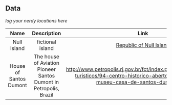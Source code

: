 ## Data

*log your nerdy locations here*

| Name     | Description   | Link  | lat | long |
| :------: |:-------------:| :----:|:----:|:----:|
| Null Island | fictional island | [Republic of Null Island](http://www.nullisland.com/) | 0 | 0 |
| House of Santos Dumont | The house of Aviation Pioneer Santos Dumont in Petropolis, Brazil | http://www.petropolis.rj.gov.br/fct/index.php/turismo/atrativos-turisticos/94-centro-historico-aberto-a-visitacao/73-museu-casa-de-santos-dumont.html | 22.510360 | -43.184250 |
